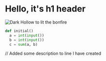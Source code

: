 # Hello, it's h1 header

![Dark Hollow to lit the bonfire](https://store-images.s-microsoft.com/image/apps.9585.69479559702140610.dad571dd-6b2c-42a6-be9e-fd11d891d66c.b640dda6-99fd-45d1-b7f1-a54f914615d6?q=90&w=177&h=265)


```python
def initial()
  a = int(input())
  b = int(input())
  c = sum(a, b)
```















































// Added some description to line I have created
